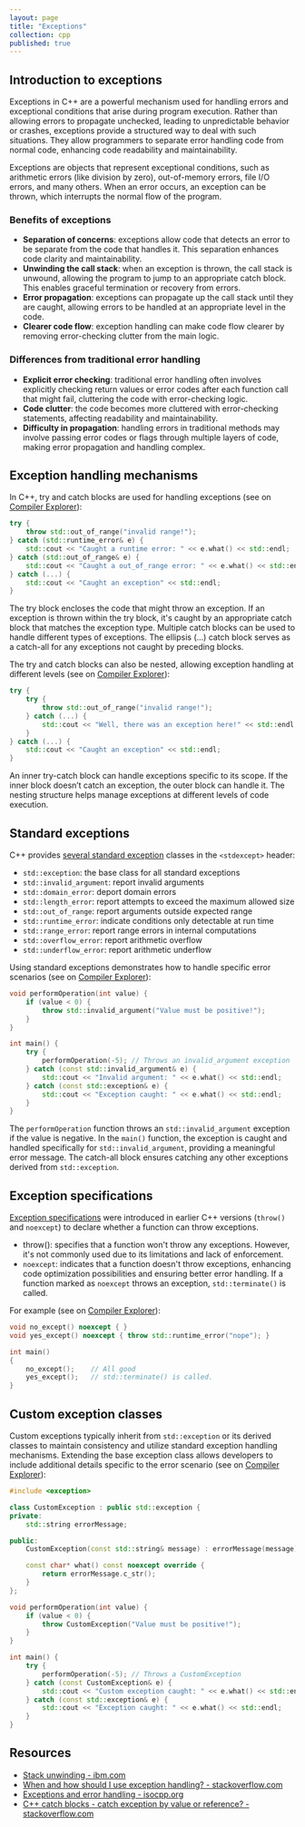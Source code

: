 ```yaml
---
layout: page
title: "Exceptions"
collection: cpp
published: true
---
```


## Introduction to exceptions

Exceptions in C++ are a powerful mechanism used for handling errors and exceptional conditions that arise during program execution. Rather than allowing errors to propagate unchecked, leading to unpredictable behavior or crashes, exceptions provide a structured way to deal with such situations. They allow programmers to separate error handling code from normal code, enhancing code readability and maintainability.

Exceptions are objects that represent exceptional conditions, such as arithmetic errors (like division by zero), out-of-memory errors, file I/O errors, and many others. When an error occurs, an exception can be thrown, which interrupts the normal flow of the program.

### Benefits of exceptions

- **Separation of concerns**: exceptions allow code that detects an error to be separate from the code that handles it. This separation enhances code clarity and maintainability.
- **Unwinding the call stack**: when an exception is thrown, the call stack is unwound, allowing the program to jump to an appropriate catch block. This enables graceful termination or recovery from errors.
- **Error propagation**: exceptions can propagate up the call stack until they are caught, allowing errors to be handled at an appropriate level in the code.
- **Clearer code flow**: exception handling can make code flow clearer by removing error-checking clutter from the main logic.

### Differences from traditional error handling

- **Explicit error checking**: traditional error handling often involves explicitly checking return values or error codes after each function call that might fail, cluttering the code with error-checking logic.
- **Code clutter**: the code becomes more cluttered with error-checking statements, affecting readability and maintainability.
- **Difficulty in propagation**: handling errors in traditional methods may involve passing error codes or flags through multiple layers of code, making error propagation and handling complex.

## Exception handling mechanisms


In C++, try and catch blocks are used for handling exceptions (see on [Compiler Explorer][ce_try_catch]):

```cpp
try {
    throw std::out_of_range("invalid range!");
} catch (std::runtime_error& e) {
    std::cout << "Caught a runtime error: " << e.what() << std::endl;
} catch (std::out_of_range& e) {
    std::cout << "Caught a out_of_range error: " << e.what() << std::endl;
} catch (...) {
    std::cout << "Caught an exception" << std::endl;
}
```

The try block encloses the code that might throw an exception. If an exception is thrown within the try block, it's caught by an appropriate catch block that matches the exception type. Multiple catch blocks can be used to handle different types of exceptions. The ellipsis (...) catch block serves as a catch-all for any exceptions not caught by preceding blocks.

The try and catch blocks can also be nested, allowing exception handling at different levels (see on [Compiler Explorer][ce_nested]):

```cpp
try {
    try {
        throw std::out_of_range("invalid range!");
    } catch (...) {
        std::cout << "Well, there was an exception here!" << std::endl;
    }
} catch (...) {
    std::cout << "Caught an exception" << std::endl;
}
```

An inner try-catch block can handle exceptions specific to its scope. If the inner block doesn’t catch an exception, the outer block can handle it. The nesting structure helps manage exceptions at different levels of code execution.

## Standard exceptions

C++ provides [several standard exception][cppref_stdexcept] classes in the `<stdexcept>` header:
- `std::exception`: the base class for all standard exceptions
- `std::invalid_argument`: report invalid arguments
- `std::domain_error`: deport domain errors
- `std::length_error`: report attempts to exceed the maximum allowed size
- `std::out_of_range`: report arguments outside expected range
- `std::runtime_error`: indicate conditions only detectable at run time
- `std::range_error`: report range errors in internal computations
- `std::overflow_error`: report arithmetic overflow
- `std::underflow_error`: report arithmetic underflow

Using standard exceptions demonstrates how to handle specific error scenarios (see on [Compiler Explorer][ce_diff_except]):

```cpp
void performOperation(int value) {
    if (value < 0) {
        throw std::invalid_argument("Value must be positive!");
    }
}

int main() {
    try {
        performOperation(-5); // Throws an invalid_argument exception
    } catch (const std::invalid_argument& e) {
        std::cout << "Invalid argument: " << e.what() << std::endl;
    } catch (const std::exception& e) {
        std::cout << "Exception caught: " << e.what() << std::endl;
    }
}
```

The `performOperation` function throws an `std::invalid_argument` exception if the value is negative. In the `main()` function, the exception is caught and handled specifically for `std::invalid_argument`, providing a meaningful error message. The catch-all block ensures catching any other exceptions derived from `std::exception`.

## Exception specifications

[Exception specifications][except_spec] were introduced in earlier C++ versions (`throw()` and `noexcept`) to declare whether a function can throw exceptions.
- throw(): specifies that a function won't throw any exceptions. However, it's not commonly used due to its limitations and lack of enforcement.
- `noexcept`: indicates that a function doesn't throw exceptions, enhancing code optimization possibilities and ensuring better error handling. If a function marked as `noexcept` throws an exception, `std::terminate()` is called.

For example (see on [Compiler Explorer][ce_noexcept]):

```cpp
void no_except() noexcept { }
void yes_except() noexcept { throw std::runtime_error("nope"); }

int main()
{
    no_except();    // All good
    yes_except();   // std::terminate() is called.
}
```

## Custom exception classes


Custom exceptions typically inherit from `std::exception` or its derived classes to maintain consistency and utilize standard exception handling mechanisms. Extending the base exception class allows developers to include additional details specific to the error scenario (see on [Compiler Explorer][ce_custom_exception]):

```cpp
#include <exception>

class CustomException : public std::exception {
private:
    std::string errorMessage;

public:
    CustomException(const std::string& message) : errorMessage(message) {}

    const char* what() const noexcept override {
        return errorMessage.c_str();
    }
};

void performOperation(int value) {
    if (value < 0) {
        throw CustomException("Value must be positive!");
    }
}

int main() {
    try {
        performOperation(-5); // Throws a CustomException
    } catch (const CustomException& e) {
        std::cout << "Custom exception caught: " << e.what() << std::endl;
    } catch (const std::exception& e) {
        std::cout << "Exception caught: " << e.what() << std::endl;
    }
}
```

## Resources

- [Stack unwinding - ibm.com][stack_unwinding]
- [When and how should I use exception handling? - stackoverflow.com][when_to_use]
- [Exceptions and error handling - isocpp.org][except_standard]
- [C++ catch blocks - catch exception by value or reference? - stackoverflow.com][val_or_ref]

[stack_unwinding]: https://www.ibm.com/docs/en/zos/2.3.0?topic=only-stack-unwinding-c
[when_to_use]: https://stackoverflow.com/questions/4506369/when-and-how-should-i-use-exception-handling
[except_standard]: https://isocpp.org/wiki/faq/exceptions
[val_or_ref]: https://stackoverflow.com/questions/2522299/c-catch-blocks-catch-exception-by-value-or-reference
[except_spec]: https://en.cppreference.com/w/cpp/language/noexcept_spec
[cppref_stdexcept]: https://en.cppreference.com/w/cpp/header/stdexcept

[ce_try_catch]: https://godbolt.org/#g:!((g:!((g:!((h:codeEditor,i:(filename:'1',fontScale:14,fontUsePx:'0',j:1,lang:c%2B%2B,selection:(endColumn:6,endLineNumber:14,positionColumn:1,positionLineNumber:6,selectionStartColumn:6,selectionStartLineNumber:14,startColumn:1,startLineNumber:6),source:'%23include+%3Ciostream%3E%0A%23include+%3Cstdexcept%3E%0A%0Aint+main()%0A%7B%0A++++try+%7B%0A++++++++throw+std::out_of_range(%22invalid+range!!%22)%3B%0A++++%7D+catch+(std::runtime_error%26+e)+%7B%0A++++++++std::cout+%3C%3C+%22Caught+a+runtime+error:+%22+%3C%3C+e.what()+%3C%3C+std::endl%3B%0A++++%7D+catch+(std::out_of_range%26+e)+%7B%0A++++++++std::cout+%3C%3C+%22Caught+a+out_of_range+error:+%22+%3C%3C+e.what()+%3C%3C+std::endl%3B%0A++++%7D+catch+(...)+%7B%0A++++++++std::cout+%3C%3C+%22Caught+an+exception%22+%3C%3C+std::endl%3B%0A++++%7D%0A%7D'),l:'5',n:'0',o:'C%2B%2B+source+%231',t:'0')),k:61.01960784313726,l:'4',n:'0',o:'',s:0,t:'0'),(g:!((h:executor,i:(argsPanelShown:'1',compilationPanelShown:'0',compiler:g132,compilerName:'',compilerOutShown:'0',execArgs:'',execStdin:'',fontScale:14,fontUsePx:'0',j:2,lang:c%2B%2B,libs:!(),options:'',overrides:!(),runtimeTools:!(),source:1,stdinPanelShown:'1',wrap:'1'),l:'5',n:'0',o:'Executor+x86-64+gcc+13.2+(C%2B%2B,+Editor+%231)',t:'0')),k:38.98039215686274,l:'4',n:'0',o:'',s:0,t:'0')),l:'2',n:'0',o:'',t:'0')),version:4
[ce_nested]: https://godbolt.org/#g:!((g:!((g:!((h:codeEditor,i:(filename:'1',fontScale:14,fontUsePx:'0',j:1,lang:c%2B%2B,selection:(endColumn:6,endLineNumber:18,positionColumn:1,positionLineNumber:6,selectionStartColumn:6,selectionStartLineNumber:18,startColumn:1,startLineNumber:6),source:'%23include+%3Ciostream%3E%0A%23include+%3Cstdexcept%3E%0A%0Aint+main()%0A%7B%0A++++try+%7B%0A++++++++try+%7B%0A++++++++++++throw+std::out_of_range(%22invalid+range!!%22)%3B%0A++++++++%7D+catch+(...)+%7B%0A++++++++++++std::cout+%3C%3C+%22Well,+there+was+an+exception+here!!%22+%3C%3C+std::endl%3B%0A++++++++%7D%0A++++%7D+catch+(std::runtime_error%26+e)+%7B%0A++++++++std::cout+%3C%3C+%22Caught+a+runtime+error:+%22+%3C%3C+e.what()+%3C%3C+std::endl%3B%0A++++%7D+catch+(std::out_of_range%26+e)+%7B%0A++++++++std::cout+%3C%3C+%22Caught+a+out_of_range+error:+%22+%3C%3C+e.what()+%3C%3C+std::endl%3B%0A++++%7D+catch+(...)+%7B%0A++++++++std::cout+%3C%3C+%22Caught+an+exception%22+%3C%3C+std::endl%3B%0A++++%7D%0A%7D'),l:'5',n:'0',o:'C%2B%2B+source+%231',t:'0')),k:61.01960784313726,l:'4',n:'0',o:'',s:0,t:'0'),(g:!((h:executor,i:(argsPanelShown:'1',compilationPanelShown:'0',compiler:g132,compilerName:'',compilerOutShown:'0',execArgs:'',execStdin:'',fontScale:14,fontUsePx:'0',j:2,lang:c%2B%2B,libs:!(),options:'',overrides:!(),runtimeTools:!(),source:1,stdinPanelShown:'1',wrap:'1'),l:'5',n:'0',o:'Executor+x86-64+gcc+13.2+(C%2B%2B,+Editor+%231)',t:'0')),k:38.98039215686274,l:'4',n:'0',o:'',s:0,t:'0')),l:'2',n:'0',o:'',t:'0')),version:4
[ce_diff_except]: https://godbolt.org/#g:!((g:!((g:!((h:codeEditor,i:(filename:'1',fontScale:14,fontUsePx:'0',j:1,lang:c%2B%2B,selection:(endColumn:2,endLineNumber:20,positionColumn:2,positionLineNumber:20,selectionStartColumn:2,selectionStartLineNumber:20,startColumn:2,startLineNumber:20),source:'%23include+%3Ciostream%3E%0A%23include+%3Cstdexcept%3E%0A%0Avoid+performOperation(int+value)+%7B%0A++++if+(value+%3C+0)+%7B%0A++++++++throw+std::invalid_argument(%22Value+must+be+positive!!%22)%3B%0A++++%7D%0A%7D%0A%0Aint+main()+%7B%0A++++try+%7B%0A++++++++performOperation(-5)%3B+//+Throws+an+invalid_argument+exception%0A++++%7D+catch+(const+std::invalid_argument%26+e)+%7B%0A++++++++std::cout+%3C%3C+%22Invalid+argument:+%22+%3C%3C+e.what()+%3C%3C+std::endl%3B%0A++++%7D+catch+(const+std::exception%26+e)+%7B%0A++++++++std::cout+%3C%3C+%22Exception+caught:+%22+%3C%3C+e.what()+%3C%3C+std::endl%3B%0A++++%7D%0A%0A++++return+0%3B%0A%7D'),l:'5',n:'0',o:'C%2B%2B+source+%231',t:'0')),k:61.01960784313726,l:'4',n:'0',o:'',s:0,t:'0'),(g:!((h:executor,i:(argsPanelShown:'1',compilationPanelShown:'0',compiler:g132,compilerName:'',compilerOutShown:'0',execArgs:'',execStdin:'',fontScale:14,fontUsePx:'0',j:2,lang:c%2B%2B,libs:!(),options:'',overrides:!(),runtimeTools:!(),source:1,stdinPanelShown:'1',wrap:'1'),l:'5',n:'0',o:'Executor+x86-64+gcc+13.2+(C%2B%2B,+Editor+%231)',t:'0')),k:38.98039215686274,l:'4',n:'0',o:'',s:0,t:'0')),l:'2',n:'0',o:'',t:'0')),version:4
[ce_noexcept]: https://godbolt.org/#g:!((g:!((g:!((h:codeEditor,i:(filename:'1',fontScale:14,fontUsePx:'0',j:1,lang:c%2B%2B,selection:(endColumn:1,endLineNumber:1,positionColumn:1,positionLineNumber:1,selectionStartColumn:1,selectionStartLineNumber:1,startColumn:1,startLineNumber:1),source:'%23include+%3Cstdexcept%3E%0A%0Avoid+no_except()+noexcept+%7B+%7D%0Avoid+yes_except()+noexcept+%7B+throw+std::runtime_error(%22nope%22)%3B+%7D%0A%0Aint+main()%0A%7B%0A++++no_except()%3B++++//+All+good%0A++++yes_except()%3B+++//+std::terminate()+is+called.%0A%7D'),l:'5',n:'0',o:'C%2B%2B+source+%231',t:'0')),k:61.01960784313726,l:'4',n:'0',o:'',s:0,t:'0'),(g:!((h:executor,i:(argsPanelShown:'1',compilationPanelShown:'0',compiler:g132,compilerName:'',compilerOutShown:'0',execArgs:'',execStdin:'',fontScale:14,fontUsePx:'0',j:2,lang:c%2B%2B,libs:!(),options:'',overrides:!(),runtimeTools:!(),source:1,stdinPanelShown:'1',wrap:'1'),l:'5',n:'0',o:'Executor+x86-64+gcc+13.2+(C%2B%2B,+Editor+%231)',t:'0')),k:38.98039215686274,l:'4',n:'0',o:'',s:0,t:'0')),l:'2',n:'0',o:'',t:'0')),version:4
[ce_custom_exception]: https://godbolt.org/#g:!((g:!((g:!((h:codeEditor,i:(filename:'1',fontScale:14,fontUsePx:'0',j:1,lang:c%2B%2B,selection:(endColumn:20,endLineNumber:2,positionColumn:20,positionLineNumber:2,selectionStartColumn:20,selectionStartLineNumber:2,startColumn:20,startLineNumber:2),source:'%23include+%3Cexception%3E%0A%23include+%3Ciostream%3E%0A%23include+%3Cstring%3E%0A%0Aclass+CustomException+:+public+std::exception+%7B%0Aprivate:%0A++++std::string+errorMessage%3B%0A%0Apublic:%0A++++CustomException(const+std::string%26+message)+:+errorMessage(message)+%7B%7D%0A%0A++++const+char*+what()+const+noexcept+override+%7B%0A++++++++return+errorMessage.c_str()%3B%0A++++%7D%0A%7D%3B%0A%0Avoid+performOperation(int+value)+%7B%0A++++if+(value+%3C+0)+%7B%0A++++++++throw+CustomException(%22Value+must+be+positive!!%22)%3B%0A++++%7D%0A%7D%0A%0Aint+main()+%7B%0A++++try+%7B%0A++++++++performOperation(-5)%3B+//+Throws+a+CustomException%0A++++%7D+catch+(const+CustomException%26+e)+%7B%0A++++++++std::cout+%3C%3C+%22Custom+exception+caught:+%22+%3C%3C+e.what()+%3C%3C+std::endl%3B%0A++++%7D+catch+(const+std::exception%26+e)+%7B%0A++++++++std::cout+%3C%3C+%22Exception+caught:+%22+%3C%3C+e.what()+%3C%3C+std::endl%3B%0A++++%7D%0A%7D'),l:'5',n:'0',o:'C%2B%2B+source+%231',t:'0')),k:61.01960784313726,l:'4',n:'0',o:'',s:0,t:'0'),(g:!((h:executor,i:(argsPanelShown:'1',compilationPanelShown:'0',compiler:g132,compilerName:'',compilerOutShown:'0',execArgs:'',execStdin:'',fontScale:14,fontUsePx:'0',j:2,lang:c%2B%2B,libs:!(),options:'',overrides:!(),runtimeTools:!(),source:1,stdinPanelShown:'1',wrap:'1'),l:'5',n:'0',o:'Executor+x86-64+gcc+13.2+(C%2B%2B,+Editor+%231)',t:'0')),k:38.98039215686274,l:'4',n:'0',o:'',s:0,t:'0')),l:'2',n:'0',o:'',t:'0')),version:4